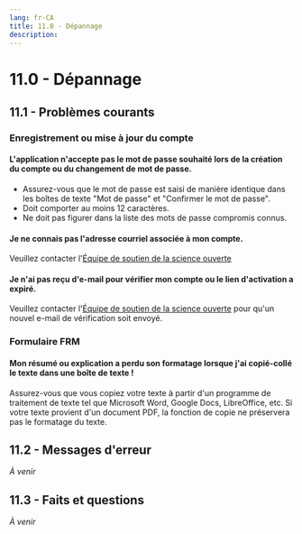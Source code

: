 ```yaml
---
lang: fr-CA
title: 11.0 - Dépannage
description:
---
```


# 11.0 - Dépannage

## 11.1 - Problèmes courants

### Enregistrement ou mise à jour du compte

#### L'application n'accepte pas le mot de passe souhaité lors de la création du compte ou du changement de mot de passe.

- Assurez-vous que le mot de passe est saisi de manière identique dans les boîtes de texte "Mot de passe" et "Confirmer le mot de passe".
- Doit comporter au moins 12 caractères.
- Ne doit pas figurer dans la liste des mots de passe compromis connus.

#### Je ne connais pas l'adresse courriel associée à mon compte.

Veuillez contacter l'[Équipe de soutien de la science ouverte](mailto:DFO.OpenScience-ScienceOuverte.MPO@dfo-mpo.gc.ca)

#### Je n'ai pas reçu d'e-mail pour vérifier mon compte ou le lien d'activation a expiré.

Veuillez contacter l'[Équipe de soutien de la science ouverte](mailto:DFO.OpenScience-ScienceOuverte.MPO@dfo-mpo.gc.ca) pour qu'un nouvel e-mail de vérification soit envoyé.

### Formulaire FRM

#### Mon résumé ou explication a perdu son formatage lorsque j'ai copié-collé le texte dans une boîte de texte !

Assurez-vous que vous copiez votre texte à partir d'un programme de traitement de texte tel que Microsoft Word, Google Docs, LibreOffice, etc. Si votre texte provient d'un document PDF, la fonction de copie ne préservera pas le formatage du texte.

## 11.2 - Messages d'erreur

*À venir*

## 11.3 - Faits et questions

*À venir*

